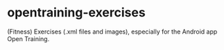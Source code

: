 opentraining-exercises
======================

(Fitness) Exercises (.xml files and images), especially for the Android app Open Training.